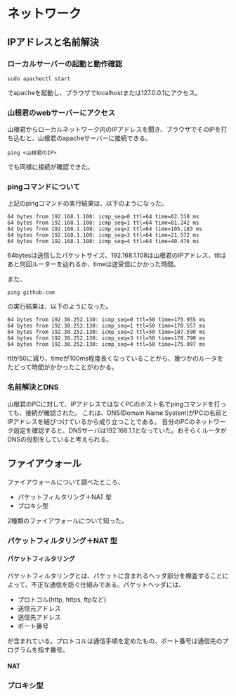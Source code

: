 # ネットワーク

## IPアドレスと名前解決

### ローカルサーバーの起動と動作確認

	sudo apachectl start

でapacheを起動し、ブラウザでlocalhostまたは127.0.0.1にアクセス。

### 山根君のwebサーバーにアクセス
山根君からローカルネットワーク内のIPアドレスを聞き、ブラウザでそのIPを打ち込むと、山根君のapacheサーバーに接続できる。

	ping <山根君のIP>

でも同様に接続が確認できた。

### pingコマンドについて
上記のpingコマンドの実行結果は、以下のようになった。

	64 bytes from 192.168.1.108: icmp_seq=0 ttl=64 time=62.310 ms
	64 bytes from 192.168.1.108: icmp_seq=1 ttl=64 time=81.242 ms
	64 bytes from 192.168.1.108: icmp_seq=2 ttl=64 time=105.183 ms
	64 bytes from 192.168.1.108: icmp_seq=3 ttl=64 time=21.572 ms
	64 bytes from 192.168.1.108: icmp_seq=4 ttl=64 time=40.476 ms

64bytesは送信したパケットサイズ、192.168.1.108は山根君のIPアドレス、ttlはあと何回ルーターを辿れるか、timeは送受信にかかった時間。

また、

	ping github.com

の実行結果は、以下のようになった。

	64 bytes from 192.30.252.130: icmp_seq=0 ttl=50 time=175.955 ms
	64 bytes from 192.30.252.130: icmp_seq=1 ttl=50 time=178.557 ms
	64 bytes from 192.30.252.130: icmp_seq=2 ttl=50 time=187.590 ms
	64 bytes from 192.30.252.130: icmp_seq=3 ttl=50 time=178.790 ms
	64 bytes from 192.30.252.130: icmp_seq=4 ttl=50 time=175.997 ms

ttlが50に減り、timeが100ms程度長くなっていることから、幾つかのルータをたどって時間がかかったことがわかる。

### 名前解決とDNS
山根君のPCに対して、IPアドレスではなくPCのホスト名でpingコマンドを打っても、接続が確認された。
これは、DNS(Domain Name System)がPCの名前とIPアドレスを結びつけているから成り立つことである。
自分のPCのネットワーク設定を確認すると、DNSサーバは192.168.1.1となっていた。おそらくルータがDNSの役割をしていると考えられる。


## ファイアウォール
ファイアウォールについて調べたところ、

* パケットフィルタリング＋NAT 型
* プロキシ型

2種類のファイアウォールについて知った。

### パケットフィルタリング＋NAT 型

#### パケットフィルタリング
パケットフィルタリングとは、パケットに含まれるヘッダ部分を検査することによって、不正な通信を防ぐ仕組みである。パケットヘッダには、

* プロトコル(http, https, ftpなど)
* 送信元アドレス
* 送信先アドレス
* ポート番号

が含まれている。プロトコルは通信手順を定めたもの、ポート番号は通信先のプログラムを指す番号。

#### NAT


### プロキシ型





	